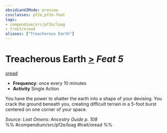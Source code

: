 ```yaml
---
obsidianUIMode: preview
cssclasses: pf2e,pf2e-feat
tags:
- compendium/src/pf2e/loag
- trait/oread
aliases: ["Treacherous Earth"]
---
```

# Treacherous Earth  [>](rules/core-rulebook/chapter-9-playing-the-game.md#Actions "Single Action") *Feat 5*  
[oread](rules/traits/oread-b2.md "Oread Ancestry & Heritage Trait")  

- **Frequency**: once every 10 minutes
- **Activity** Single Action

You have the power to shatter the earth into a shape of your devising. You crack the ground beneath you, creating difficult terrain in a 5-foot burst centered on one corner of your space.

*Source: Lost Omens: Ancestry Guide p. 108*  
%% #compendium/src/pf2e/loag #trait/oread %%